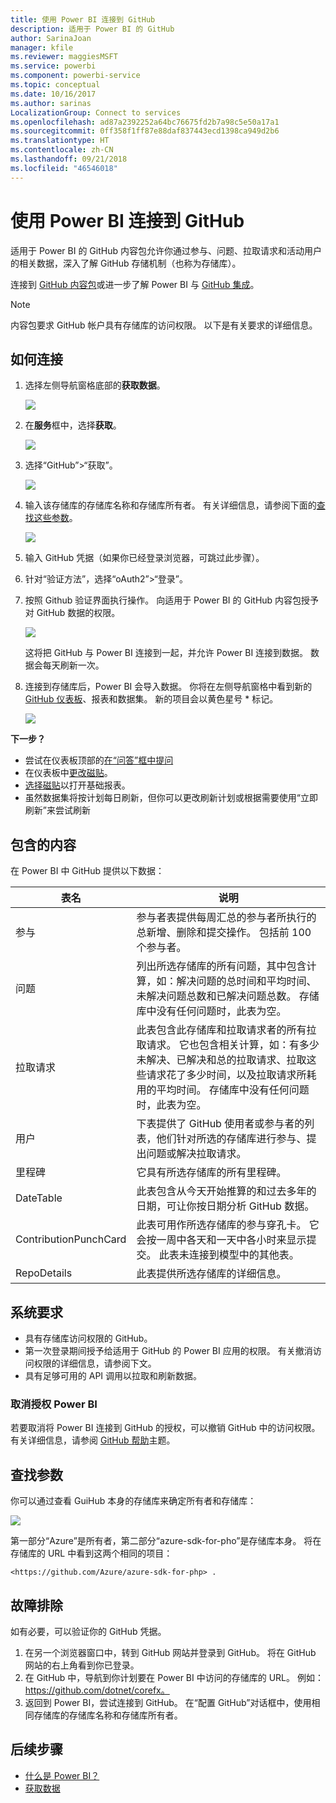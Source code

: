```yaml
---
title: 使用 Power BI 连接到 GitHub
description: 适用于 Power BI 的 GitHub
author: SarinaJoan
manager: kfile
ms.reviewer: maggiesMSFT
ms.service: powerbi
ms.component: powerbi-service
ms.topic: conceptual
ms.date: 10/16/2017
ms.author: sarinas
LocalizationGroup: Connect to services
ms.openlocfilehash: ad87a2392252a64bc76675fd2b7a98c5e50a17a1
ms.sourcegitcommit: 0ff358f1ff87e88daf837443ecd1398ca949d2b6
ms.translationtype: HT
ms.contentlocale: zh-CN
ms.lasthandoff: 09/21/2018
ms.locfileid: "46546018"
---
```

# <a name="connect-to-github-with-power-bi"></a>使用 Power BI 连接到 GitHub
适用于 Power BI 的 GitHub 内容包允许你通过参与、问题、拉取请求和活动用户的相关数据，深入了解 GitHub 存储机制（也称为存储库）。

连接到 [GitHub 内容包](https://app.powerbi.com/getdata/services/github)或进一步了解 Power BI 与 [GitHub 集成](https://powerbi.microsoft.com/integrations/github)。

>[!NOTE]
>内容包要求 GitHub 帐户具有存储库的访问权限。 以下是有关要求的详细信息。

## <a name="how-to-connect"></a>如何连接
1. 选择左侧导航窗格底部的**获取数据**。
   
   ![](media/service-connect-to-github/pbi_getdata.png) 
2. 在**服务**框中，选择**获取**。
   
   ![](media/service-connect-to-github/pbi_get_services.png) 
3. 选择“GitHub”\>“获取”。
   
   ![](media/service-connect-to-github/github.png)
4. 输入该存储库的存储库名称和存储库所有者。 有关详细信息，请参阅下面的[查找这些参数](#FindingParams)。
   
   ![](media/service-connect-to-github/pbi_github1.png)
5. 输入 GitHub 凭据（如果你已经登录浏览器，可跳过此步骤）。 
6. 针对“验证方法”，选择“oAuth2”\>“登录”。 
7. 按照 Github 验证界面执行操作。 向适用于 Power BI 的 GitHub 内容包授予对 GitHub 数据的权限。
   
   ![](media/service-connect-to-github/github_authorize.png)
   
   这将把 GitHub 与 Power BI 连接到一起，并允许 Power BI 连接到数据。  数据会每天刷新一次。
8. 连接到存储库后，Power BI 会导入数据。 你将在左侧导航窗格中看到新的 [GitHub 仪表板](https://powerbi.microsoft.com/integrations/github)、报表和数据集。 新的项目会以黄色星号 \* 标记。
   
   ![](media/service-connect-to-github/pbi_githubdash.png)

**下一步？**

* 尝试在仪表板顶部的[在“问答”框中提问](consumer/end-user-q-and-a.md)
* 在仪表板中[更改磁贴](service-dashboard-edit-tile.md)。
* [选择磁贴](consumer/end-user-tiles.md)以打开基础报表。
* 虽然数据集将按计划每日刷新，但你可以更改刷新计划或根据需要使用“立即刷新”来尝试刷新

## <a name="whats-included"></a>包含的内容
在 Power BI 中 GitHub 提供以下数据：     

| 表名 | 说明 |
| --- | --- |
| 参与 |参与者表提供每周汇总的参与者所执行的总新增、删除和提交操作。 包括前 100 个参与者。 |
| 问题 |列出所选存储库的所有问题，其中包含计算，如：解决问题的总时间和平均时间、未解决问题总数和已解决问题总数。 存储库中没有任何问题时，此表为空。 |
| 拉取请求 |此表包含此存储库和拉取请求者的所有拉取请求。 它也包含相关计算，如：有多少未解决、已解决和总的拉取请求、拉取这些请求花了多少时间，以及拉取请求所耗用的平均时间。 存储库中没有任何问题时，此表为空。 |
| 用户 |下表提供了 GitHub 使用者或参与者的列表，他们针对所选的存储库进行参与、提出问题或解决拉取请求。 |
| 里程碑 |它具有所选存储库的所有里程碑。 |
| DateTable |此表包含从今天开始推算的和过去多年的日期，可让你按日期分析 GitHub 数据。 |
| ContributionPunchCard |此表可用作所选存储库的参与穿孔卡。 它会按一周中各天和一天中各小时来显示提交。 此表未连接到模型中的其他表。 |
| RepoDetails |此表提供所选存储库的详细信息。 |

## <a name="system-requirements"></a>系统要求
* 具有存储库访问权限的 GitHub。  
* 第一次登录期间授予给适用于 GitHub 的 Power BI 应用的权限。 有关撤消访问权限的详细信息，请参阅下文。  
* 具有足够可用的 API 调用以拉取和刷新数据。  

### <a name="de-authorize-power-bi"></a>取消授权 Power BI
若要取消将 Power BI 连接到 GitHub 的授权，可以撤销 GitHub 中的访问权限。 有关详细信息，请参阅 [GitHub 帮助](https://help.github.com/articles/keeping-your-ssh-keys-and-application-access-tokens-safe/#reviewing-your-authorized-applications-oauth)主题。

<a name="FindingParams"></a>

## <a name="finding-parameters"></a>查找参数
你可以通过查看 GuiHub 本身的存储库来确定所有者和存储库：

![](media/service-connect-to-github/github_ownerrepo.png)

第一部分“Azure”是所有者，第二部分“azure-sdk-for-pho”是存储库本身。  将在存储库的 URL 中看到这两个相同的项目：

    <https://github.com/Azure/azure-sdk-for-php> .

## <a name="troubleshooting"></a>故障排除
如有必要，可以验证你的 GitHub 凭据。  

1. 在另一个浏览器窗口中，转到 GitHub 网站并登录到 GitHub。 将在 GitHub 网站的右上角看到你已登录。    
2. 在 GitHub 中，导航到你计划要在 Power BI 中访问的存储库的 URL。 例如： https://github.com/dotnet/corefx。  
3. 返回到 Power BI，尝试连接到 GitHub。 在“配置 GitHub”对话框中，使用相同存储库的存储库名称和存储库所有者。  

## <a name="next-steps"></a>后续步骤
* [什么是 Power BI？](power-bi-overview.md)
* [获取数据](service-get-data.md)
